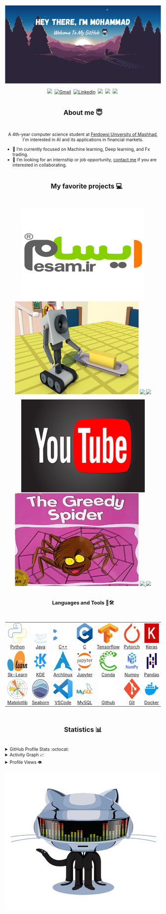 <p>
    <img w src="https://github.com/afsharino/afsharino/raw/main/images/banners/readme_banner.png" />
</p>

<p align="center">
    <a href="https://t.me/afsharino">
    <img src="https://img.shields.io/badge/Telegram-2CA5E0?style=flat&logo=telegram&logoColor=white alt="Telegram" /></a>&nbsp;
    <a href="mailto:mohammadafshari.fum.ac.ir@gmail.com">
    <img src="https://img.shields.io/badge/Gmail-D14836?style=flat&logo=gmail&logoColor=white" alt="Gmail" /></a>&nbsp;
<a href="https://www.linkedin.com/in/afsharino?lipi=urn%3Ali%3Apage%3Ad_flagship3_profile_view_base_contact_details%3B1aMkcKXtRjCK27sjKAFWDQ%3D%3D">      <img src="https://img.shields.io/badge/linkedin-%230077B5.svg?style=flat&logo=linkedin&logoColor=white" alt="Linkedin" /></a>&nbsp;
    <a href="https://www.instagram.com/lmohammadafsharil/">
    <img src="https://img.shields.io/badge/-Instagram-purple?style=flat&logo=Instagram&logoColor=white alt="Instagram" /></a>&nbsp;
    <a href="https://medium.com/@mohammadafshari">
    <img src="https://github.com/Rishit-dagli/Rishit-dagli/blob/master/badges/medium.svg" /></a>&nbsp;
    <a href="https://www.kaggle.com/mohammadafshari">
    <img src="https://img.shields.io/badge/Kaggle-20BEFF?style=flat&logo=Kaggle&logoColor=white" /></a>&nbsp;
    <br />
    <br />
    <h2 align="center">About me 😇</h2>
</p>
<br />

<p align="center">
    A 4th-year computer science student at <a href= "https://um.ac.ir/#">Ferdowsi University of Mashhad</a>, I'm interested in AI and its applications in financial markets.

- 🌱 I’m currently focused on Machine learning, Deep learning, and Fx trading.
- 🔭 I’m looking for an internship or job opportunity, [contact me](https://t.me/afsharino) if you are interested in collaborating.
    <br />
    <br />
    <h2 align="center">My favorite projects 💻</h2>
</p>
<br />

<p align="center">
  <img width="400" height="300" src="https://github.com/afsharino/afsharino/blob/main/images/favourite%20projects/esam.png" />
  <img width="400" height="300" src="https://github.com/afsharino/afsharino/blob/main/images/favourite%20projects/butter-robot.jpg" />
  
 <a href="https://github.com/afsharino/ICDS-Internship/tree/main/07.Image%20Processing/E-commerce%20product%20image%20classification">
  <img align="" src="https://github-readme-stats-sigma-five.vercel.app/api/pin/?username=afsharino&repo=ICDS-Internship&theme=tokyonight" />
</a>
  
  <a href="https://github.com/afsharino/Butter-Robot">
  <img align="" src="https://github-readme-stats-sigma-five.vercel.app/api/pin/?username=afsharino&repo=Butter-Robot&theme=tokyonight" />
</a>
</p>

<p align="center">
  <img width="400" height="300" src="https://github.com/afsharino/B.SC-Students/raw/main/images/youtube.jpg" />
  <img width="400" height="300" src="https://raw.githubusercontent.com/afsharino/B.SC-Students/main/images/greedy-spider.jpg" />
  
 <a href="https://github.com/afsharino/Youtube-Data-Analysis">
  <img align="" src="https://github-readme-stats-sigma-five.vercel.app/api/pin/?username=afsharino&repo=Youtube-Data-Analysis&theme=tokyonight" />
</a>
  
  <a href="https://github.com/afsharino/B.SC-Students/tree/main/01.%20Introduction%20To%20Programming/Greedy-Spider">
  <img align="" src="https://github-readme-stats-sigma-five.vercel.app/api/pin/?username=afsharino&repo=B.SC-Students&theme=tokyonight" />
</a>
    <br />
    <br />
    <h3 align="center"> Languages and Tools 💾🛠️ </h3>
</p>
<br />
<!--
_______________________________________Previous format_______________________________________
<p align="center">
<a href="https://www.python.org/" target="blank" rel="noopener noreferrer">  
<img alt="Python" width="40px" src="https://github.com/afsharino/afsharino/raw/main/images/logos/Python-logo.png" /></a>
<a href="https://www.java.com/en/" target="_blank" rel="noopener noreferrer">    
<img alt="java" width="40px" src="https://github.com/afsharino/afsharino/raw/main/images/logos/Java-logo.png" /></a> 
<a href="https://isocpp.org/" target="_blank" rel="noopener noreferrer">    
<img alt="cpp" width="40px" src="https://github.com/afsharino/afsharino/raw/main/images/logos/C%2B%2B_Logo.png" /></a>
<a href="https://www.codeblocks.org/" target="_blank" rel="noopener noreferrer">
<img alt="c" width="40px" src="https://github.com/afsharino/afsharino/raw/main/images/logos/C_Logo.png" /></a>
<a href="https://www.tensorflow.org/" target="_blank" rel="noopener noreferrer">
<img alt="tensorflow" width="40px" src="https://github.com/afsharino/afsharino/blob/main/images/logos/Tensorflow_logo.png" /></a>
<a href="https://pytorch.org/" target="_blank" rel="noopener noreferrer">
<img alt="pytorch" width="40px" src="https://github.com/afsharino/afsharino/blob/main/images/logos/PyTorch_logo.png" /></a>
<a href="https://keras.io/" target="_blank" rel="noopener noreferrer">
<img alt="keras" width="40px" src="https://github.com/afsharino/afsharino/blob/main/images/logos/Keras_logo.png" /></a>
<a href="https://scikit-learn.org/stable/" target="_blank" rel="noopener noreferrer">
<img alt="scikit-learn" width="70px" src="https://github.com/afsharino/afsharino/blob/main/images/logos/Scikit_learn_logo.png" /></a>
<a href="https://kde.org/plasma-desktop/" target="_blank" rel="noopener noreferrer">
<img alt="kde-plasma" width="50px" src="https://github.com/afsharino/afsharino/blob/main/images/logos/kde-logo.png" /></a>
<a href="https://archlinux.org/" target="_blank" rel="noopener noreferrer">
<img alt="arch" width="40px" src="https://github.com/afsharino/afsharino/blob/main/images/logos/archlinux-logo.png" /></a>
<a href="https://jupyter.org/" target="_blank" rel="noopener noreferrer">
<img alt="Jupyter" width="40px" src="https://github.com/afsharino/afsharino/raw/main/images/logos/Jupyter_logo.png" /></a>
<a href="https://docs.conda.io/en/latest/" target="_blank" rel="noopener noreferrer">
<img alt="conda" width="40px" src="https://github.com/afsharino/afsharino/blob/main/images/logos/conda-logo.png" /></a>
<a href="https://numpy.org/" target="_blank" rel="noopener noreferrer">
<img alt="numpy" width="50px" src="https://github.com/afsharino/afsharino/raw/main/images/logos/numpy_Logo.png" /></a>
<a href="https://pandas.pydata.org/" target="_blank" rel="noopener noreferrer">
<img alt="pandas" width="40px" src="https://github.com/afsharino/afsharino/raw/main/images/logos/pandas_Logo.png" /></a>
<a href="https://matplotlib.org/" target="_blank" rel="noopener noreferrer">
<img alt="matplotlib" width="40px" src="https://github.com/afsharino/afsharino/raw/main/images/logos/matplot_Logo.png" /></a>
<a href="https://seaborn.pydata.org/" target="_blank" rel="noopener noreferrer">
<img alt="seaborn" width="40px" src="https://github.com/afsharino/afsharino/raw/main/images/logos/seaborn_Logo.png" /></a>
<a href="https://code.visualstudio.com/" target="_blank" rel="noopener noreferrer">
<img alt="vscode" width="40px" src="https://github.com/afsharino/afsharino/raw/main/images/logos/vscode_Logo.png" /></a>
<a href="https://github.com/" target="_blank" rel="noopener noreferrer">
<img alt="GitHub" width="40px" src="https://github.com/afsharino/afsharino/raw/main/images/logos/github_Logo.png" /></a>
<a href="https://git-scm.com/" target="_blank" rel="noopener noreferrer">
<img alt="Git" width="40px" src="https://github.com/afsharino/afsharino/raw/main/images/logos/Git-Icon-1788C.png" /></a>
<br />
<br />
<h2 align="center">Statistics 📊 </h2>
</p> -->

<table align="center">
    <tr>
        <td align="center" width="96">
            <a href="https://www.python.org/" target="blank" rel="noopener noreferrer">  
            <img src="https://github.com/afsharino/afsharino/blob/main/images/animated/python-icon.svg" alt="python-icon" width="65" height="65" />
            <br>Python</a>
        </td>
        <td align="center" width="96">
          <a href="https://www.java.com/en/" target="_blank" rel="noopener noreferrer">
           <img src="https://github.com/afsharino/afsharino/blob/main/images/animated/java-icon.svg" alt="java-icon" width="65" height="65" />
          <br>Java</a>
        </td>
        <td align="center" width="96">
            <a href="https://isocpp.org/" target="_blank" rel="noopener noreferrer">
            <img src="https://github.com/afsharino/afsharino/blob/main/images/animated/cpp-icon.svg" alt="cpp-icon" width="65" height="65" />
          <br>C++</a>
        </td>
        <td align="center" width="96">
            <a href="https://www.codeblocks.org/" target="_blank" rel="noopener noreferrer">
            <img src="https://github.com/afsharino/afsharino/raw/main/images/logos/C_Logo.png" alt="c-icon" width="65" height="65" />
          <br>C</a>
        </td>
           <td align="center" width="96">
               <a href="https://www.tensorflow.org/" target="_blank" rel="noopener noreferrer">
               <img src="https://github.com/afsharino/afsharino/blob/main/images/logos/Tensorflow_logo.png" alt="Tensorflow-icon" width="65" height="65" />
          <br>Tensorflow</a>
        </td>
       <td align="center" width="96">
           <a href="https://pytorch.org/" target="_blank" rel="noopener noreferrer">
           <img src="https://github.com/afsharino/afsharino/blob/main/images/logos/PyTorch_logo.png" width="65" height="65" alt="pytorch-icon" />
          <br>Pytorch</a>
       </td>
      <td align="center" width="96">
          <a href="https://keras.io/" target="_blank" rel="noopener noreferrer">
          <img src="https://github.com/afsharino/afsharino/blob/main/images/logos/Keras_logo.png" width="65" height="65" alt="keras-icon" />
          <br>Keras</a>
      </td>
    </tr>
    <tr>
        <td align="center" width="96">
          <a href="https://scikit-learn.org/stable/" target="_blank" rel="noopener noreferrer">
           <img src="https://github.com/afsharino/afsharino/blob/main/images/logos/Scikit_learn_logo.png" alt="scikit-learn-icon" width="65" height="65" />
          <br>Sk-Learn</a>
        </td>
        <td align="center" width="96">
            <a href="https://kde.org/plasma-desktop/" target="_blank" rel="noopener noreferrer">
            <img src="https://github.com/afsharino/afsharino/blob/main/images/logos/kde-logo.png" alt="ckde-plasma-icon" width="65" height="65" />
          <br>KDE</a>
        </td>
        <td align="center" width="96">
            <a href="https://archlinux.org/" target="_blank" rel="noopener noreferrer">
            <img src="https://github.com/afsharino/afsharino/blob/main/images/logos/archlinux-logo.png" alt="archlinux-icon" width="65" height="65" />
          <br>Archlinux</a>
        </td>
           <td align="center" width="96">
               <a href="https://jupyter.org/" target="_blank" rel="noopener noreferrer">
               <img src="https://github.com/afsharino/afsharino/raw/main/images/logos/Jupyter_logo.png" alt="Jupyter-icon" width="65" height="65" />
          <br>Jupyter</a>
        </td>
       <td align="center" width="96">
           <a href="https://docs.conda.io/en/latest/" target="_blank" rel="noopener noreferrer">
           <img src="https://github.com/afsharino/afsharino/blob/main/images/logos/conda-logo.png" width="65" height="65" alt="conda-icon" />
          <br>Conda</a>
       </td>
      <td align="center" width="96">
          <a href="https://numpy.org/" target="_blank" rel="noopener noreferrer">
          <img src="https://github.com/afsharino/afsharino/raw/main/images/logos/numpy_Logo.png" width="65" height="65" alt="numpy-icon" />
          <br>Numpy</a>
      </td>
      <td align="center" width="96">
          <a href="https://pandas.pydata.org/" target="_blank" rel="noopener noreferrer">
          <img src="https://github.com/afsharino/afsharino/raw/main/images/logos/pandas_Logo.png" width="65" height="65" alt="pandas-icon" />
          <br>Pandas</a>
      </td>
    </tr>
    <tr>
        <td align="center" width="96">
          <a href="https://matplotlib.org/" target="_blank" rel="noopener noreferrer">
           <img src="https://github.com/afsharino/afsharino/raw/main/images/logos/matplot_Logo.png" alt="matplotlib-icon" width="65" height="65" />
          <br>Matplotlib</a>
        </td>
        <td align="center" width="96">
            <a href="https://seaborn.pydata.org/" target="_blank" rel="noopener noreferrer">
            <img src="https://github.com/afsharino/afsharino/raw/main/images/logos/seaborn_Logo.png" alt="seaborn-icon" width="65" height="65" />
          <br>Seaborn</a>
        </td>
        <td align="center" width="96">
            <a href="https://code.visualstudio.com/" target="_blank" rel="noopener noreferrer">
            <img src="https://github.com/afsharino/afsharino/raw/main/images/logos/vscode_Logo.png" alt="vscode-icon" width="65" height="65" />
          <br>VSCode</a>
        </td>
           <td align="center" width="96">
               <a href="https://www.mysql.com/" target="_blank" rel="noopener noreferrer">
               <img src="https://github.com/afsharino/afsharino/blob/main/images/animated/mysql-icon.svg" alt="mysql-icon" width="65" height="65" />
          <br>MySQL</a>
        </td>
       <td align="center" width="96">
           <a href="https://github.com/" target="_blank" rel="noopener noreferrer">
           <img src="https://github.com/afsharino/afsharino/blob/main/images/animated/github-icon.svg" width="65" height="65" alt="github-icon" />
          <br>Github</a>
       </td>
      <td align="center" width="96">
          <a href="https://git-scm.com/" target="_blank" rel="noopener noreferrer">
          <img src="https://github.com/afsharino/afsharino/raw/main/images/logos/Git-Icon-1788C.png" width="65" height="65" alt="git-icon" />
          <br>Git</a>
      </td>
      <td align="center" width="96">
          <a href="https://www.docker.com/" target="_blank" rel="noopener noreferrer">
          <img src="https://github.com/afsharino/afsharino/blob/main/images/animated/docker-icon.svg" width="65" height="65" alt="docker-icon" />
          <br>Docker</a>
      </td>
    </tr>
</table>
<br />
<h2 align="center">Statistics 📊 </h2>
<br />

<details>
    <summary>GitHub Profile Stats :octocat:</summary>
    <br/>
    <p align="center">
        <img src="https://github-readme-stats-sigma-five.vercel.app/api?username=afsharino&layout=compact&theme=tokyonight&show_icons=true" width="420" height="165"/>
    <img  src="https://github-readme-streak-stats.herokuapp.com/?user=afsharino&theme=tokyonight" width="420"/>
    <img src="https://github-readme-stats-sigma-five.vercel.app/api/top-langs/?username=afsharino&layout=compact&theme=tokyonight&show_icons=true" width="400"/>
    </p>
    <br/>
</details>

<details>
    <summary>Activity Graph 📈</summary>
    <br/>
     <p align="center">
        <img src="https://github-readme-activity-graph.vercel.app/graph?username=afsharino&theme=dracula&area=true&hide_border=true#gh-dark-mode-only" width="100%">
     </p>
</details>

<details>
    <summary>Profile Views 👁️</summary>
    <br/>
    <img src="https://komarev.com/ghpvc/?username=afsharino&label=PROFILE+VIEWS&style=for-the-badge&color=blueviolet">
</details>
<p align="center">
    <img alt="github cat gif" width="600" height="450" src="https://github.com/afsharino/afsharino/blob/main/images/animated/daftpunktocat-thomas.gif">
</p>
<!--<p align="center">
    <img src="https://github-profile-trophy.vercel.app/?username=afsharino&theme=discord" />
</p>-->

<!--
**afsharino/afsharino** is a ✨ _special_ ✨ repository because its `README.md` (this file) appears on your GitHub profile.

Here are some ideas to get you started:

- 🔭 I’m currently working on ...
- 🌱 I’m currently learning ...
- 👯 I’m looking to collaborate on ...
- 🤔 I’m looking for help with ...
- 💬 Ask me about ...
- 📫 How to reach me: ...
- 😄 Pronouns: ...
- ⚡ Fun fact: ...
-->
